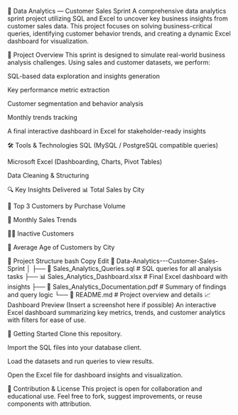 🧮 Data Analytics — Customer Sales Sprint
A comprehensive data analytics sprint project utilizing SQL and Excel to uncover key business insights from customer sales data. This project focuses on solving business-critical queries, identifying customer behavior trends, and creating a dynamic Excel dashboard for visualization.

📌 Project Overview
This sprint is designed to simulate real-world business analysis challenges. Using sales and customer datasets, we perform:

SQL-based data exploration and insights generation

Key performance metric extraction

Customer segmentation and behavior analysis

Monthly trends tracking

A final interactive dashboard in Excel for stakeholder-ready insights

🛠️ Tools & Technologies
SQL (MySQL / PostgreSQL compatible queries)

Microsoft Excel (Dashboarding, Charts, Pivot Tables)

Data Cleaning & Structuring

🔍 Key Insights Delivered
📊 Total Sales by City

🥇 Top 3 Customers by Purchase Volume

📅 Monthly Sales Trends

🙅‍♂️ Inactive Customers

🧠 Average Age of Customers by City

📁 Project Structure
bash
Copy
Edit
📂 Data-Analytics---Customer-Sales-Sprint
│
├── 📄 Sales_Analytics_Queries.sql         # SQL queries for all analysis tasks
├── 📊 Sales_Analytics_Dashboard.xlsx      # Final Excel dashboard with insights
├── 📘 Sales_Analytics_Documentation.pdf   # Summary of findings and query logic
└── 📄 README.md                           # Project overview and details
📈 Dashboard Preview
(Insert a screenshot here if possible)
An interactive Excel dashboard summarizing key metrics, trends, and customer analytics with filters for ease of use.

🚀 Getting Started
Clone this repository.

Import the SQL files into your database client.

Load the datasets and run queries to view results.

Open the Excel file for dashboard insights and visualization.

🤝 Contribution & License
This project is open for collaboration and educational use.
Feel free to fork, suggest improvements, or reuse components with attribution.


